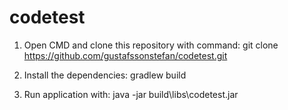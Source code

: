 # codetest


1. Open CMD and clone this repository with command: git clone https://github.com/gustafssonstefan/codetest.git

2. Install the dependencies: gradlew build

3. Run application with: java -jar build\libs\codetest.jar
